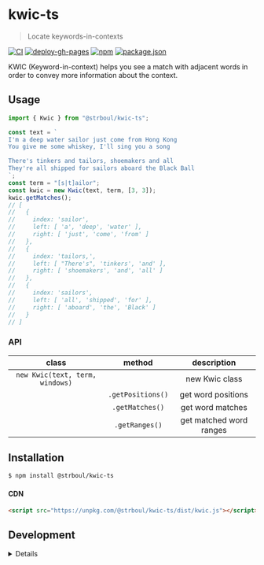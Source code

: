 # kwic-ts

>  Locate keywords-in-contexts

<!-- badges: start -->
[![CI](https://github.com/strboul/kwic-ts/actions/workflows/CI.yml/badge.svg)](https://github.com/strboul/kwic-ts/actions/workflows/CI.yml)
[![deploy-gh-pages](https://github.com/strboul/kwic-ts/actions/workflows/deploy-gh-pages.yml/badge.svg)](https://github.com/strboul/kwic-ts/actions/workflows/deploy-gh-pages.yml)
[![npm](https://img.shields.io/npm/v/@strboul/kwic-ts?label=npm%20release&color=%23EA2039)](https://www.npmjs.com/package/@strboul/kwic-ts)
[![package.json](https://img.shields.io/github/package-json/v/strboul/kwic-ts?color=blue&label=package.json)](https://github.com/strboul/kwic-ts/blob/master/package.json)
<!-- badges: end -->

KWIC (Keyword-in-context) helps you see a match with adjacent words in order to
convey more information about the context.

## Usage

```typescript
import { Kwic } from "@strboul/kwic-ts";

const text = `
I'm a deep water sailor just come from Hong Kong
You give me some whiskey, I'll sing you a song

There's tinkers and tailors, shoemakers and all
They're all shipped for sailors aboard the Black Ball
`;
const term = "[s|t]ailor";
const kwic = new Kwic(text, term, [3, 3]);
kwic.getMatches();
// [
//   {
//     index: 'sailor',
//     left: [ 'a', 'deep', 'water' ],
//     right: [ 'just', 'come', 'from' ]
//   },
//   {
//     index: 'tailors,',
//     left: [ "There's", 'tinkers', 'and' ],
//     right: [ 'shoemakers', 'and', 'all' ]
//   },
//   {
//     index: 'sailors',
//     left: [ 'all', 'shipped', 'for' ],
//     right: [ 'aboard', 'the', 'Black' ]
//   }
// ]
```

### API

| class                           | method            | description                 |
|:-------------------------------:|:-----------------:|:---------------------------:|
| `new Kwic(text, term, windows)` |                   | new Kwic class              |
|                                 | `.getPositions()` | get word positions          |
|                                 | `.getMatches()`   | get word matches            |
|                                 | `.getRanges()`    | get matched word ranges     |

## Installation

```bash
$ npm install @strboul/kwic-ts
```

#### CDN

```html
<script src="https://unpkg.com/@strboul/kwic-ts/dist/kwic.js"></script>
```

## Development

<details>

### Running tests & debugging

```bash
# run tests:
npm run test

# start debugger:
npm run test:debug-devtools # via Chrome DevTools

npm run test:debug-repl # via node.js REPL
npm run test:debug-repl -- kwic.test.ts -t "token" # specify optional file and test pattern

npm run npm:link # create a symbolic link from globally-installed package-name to node_modules
npm run npm:publish # publish to npm registry (with credentials)
```

### Release to npm

```bash
npm run npm:bumpVersion <version> # e.g. 0.1.2
npm run npm:release
# after publishing
npm run npm:view
```

### General

+ The TS *types* starts with a `T` and follow the UpperCamelCase. Same rule
  applies for the *interfaces* but they start with an `I`.

### Module path resolution

+ [tsconfig-paths](https://github.com/dividab/tsconfig-paths) is used for path resolution.

+ [tsc-alias](https://github.com/justkey007/tsc-alias) is to resolve paths in the `dist` folder.

</details>
